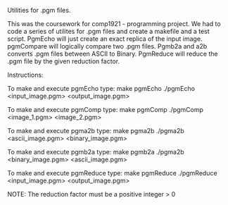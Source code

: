 Utilities for .pgm files.

This was the coursework for comp1921 - programming project. We had to code a series of utilites for .pgm files and create a makefile and a test script.
PgmEcho will just create an exact replica of the input image. pgmCompare will logically compare two .pgm files. Pgmb2a and a2b converts .pgm files between ASCII to Binary. PgmReduce will reduce the .pgm file by the given reduction factor.

Instructions:

To make and execute pgmEcho type:
	make pgmEcho
	./pgmEcho <input_image.pgm> <output_image.pgm>


To make and execute pgmComp type:
	make pgmComp
	./pgmComp <image_1.pgm> <image_2.pgm>


To make and execute pgma2b type:
	make pgma2b
	./pgma2b <ascii_image.pgm> <binary_image.pgm>


To make and execute pgmb2a type:
	make pgmb2a
	./pgma2b <binary_image.pgm> <ascii_image.pgm>
	

To make and execute pgmReduce type:
	make pgmReduce
	./pgmReduce <input_image.pgm> <reduction factor> <output_image.pgm>

NOTE: The reduction factor must be a positive integer > 0

